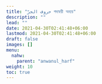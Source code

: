 ```yaml
---
title: "حروف الجرّ পদান্বয়ী অব্যয়"
description: ""
lead: ""
date: 2021-04-30T02:41:48+06:00
lastmod: 2021-04-30T02:41:48+06:00
draft: false
images: []
menu: 
  nahw:
    parent: "anwanul_harf"
weight: 10
toc: true
---
```



